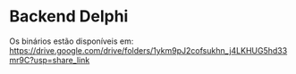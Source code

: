# Backend Delphi

Os binários estão disponíveis em: https://drive.google.com/drive/folders/1ykm9pJ2cofsukhn_j4LKHUG5hd33mr9C?usp=share_link
